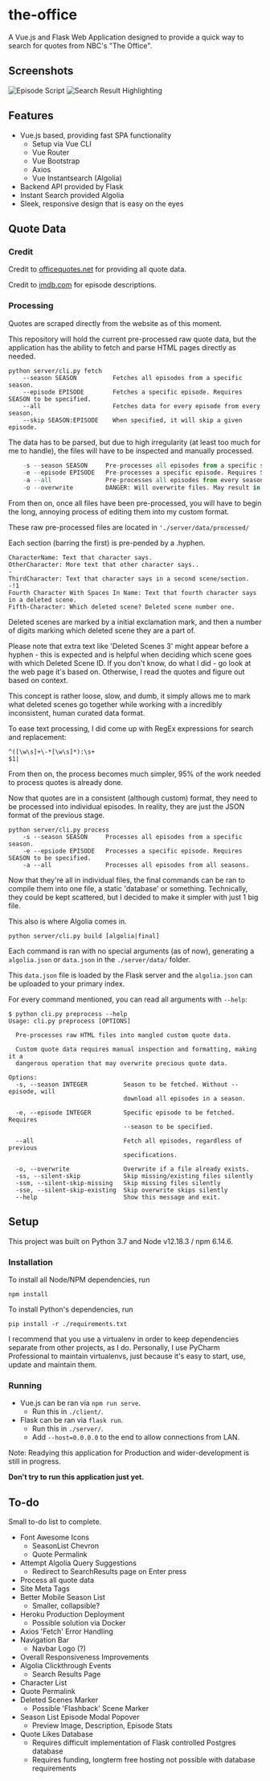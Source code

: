 # the-office

A Vue.js and Flask Web Application designed to provide a quick way to search for quotes from NBC's "The Office".

## Screenshots

![Episode Script](episode.png)
![Search Result Highlighting](search_results.png)

## Features

- Vue.js based, providing fast SPA functionality
    - Setup via Vue CLI
    - Vue Router
    - Vue Bootstrap
    - Axios
    - Vue Instantsearch (Algolia)
- Backend API provided by Flask
- Instant Search provided Algolia
- Sleek, responsive design that is easy on the eyes

## Quote Data

### Credit

Credit to [officequotes.net](https://www.officequotes.net/) for providing all quote data.

Credit to [imdb.com](https://www.imdb.com/title/tt0386676/) for episode descriptions.

### Processing

Quotes are scraped directly from the website as of this moment.

This repository will hold the current pre-processed raw quote data, but the application has the ability to fetch and parse
HTML pages directly as needed.

```
python server/cli.py fetch
    --season SEASON          Fetches all episodes from a specific season.
    --episode EPISODE        Fetches a specific episode. Requires SEASON to be specified.
    --all                    Fetches data for every episode from every season.
    --skip SEASON:EPISODE    When specified, it will skip a given episode.
```

The data has to be parsed, but due to high irregularity (at least too much for me to handle), the files will have to be
inspected and manually processed.

```python server/cli.py preprocess
    -s --season SEASON     Pre-processes all episodes from a specific season.
    -e --episode EPISODE   Pre-processes a specific episode. Requires SEASON to be specified.
    -a --all               Pre-processes all episodes from every season.
    -o --overwrite         DANGER: Will overwrite files. May result in manually processed files to be lost forever.
```

From then on, once all files have been pre-processed, you will have to begin the long, annoying process of editing them into my custom format.

These raw pre-processed files are located in `'./server/data/processed/`

Each section (barring the first) is pre-pended by a .hyphen.

```
CharacterName: Text that character says.
OtherCharacter: More text that other character says..
-
ThirdCharacter: Text that character says in a second scene/section.
-!1
Fourth Character With Spaces In Name: Text that fourth character says in a deleted scene.
Fifth-Character: Which deleted scene? Deleted scene number one.
```

Deleted scenes are marked by a initial exclamation mark, and then a number of digits marking which deleted scene they are a part of.

Please note that extra text like 'Deleted Scenes 3' might appear before a hyphen - this is expected and is helpful when deciding
which scene goes with which Deleted Scene ID. If you don't know, do what I did - go look at the web page it's based on.
Otherwise, I read the quotes and figure out based on context.

This concept is rather loose, slow, and dumb, it simply allows me to mark what deleted scenes go together while working
with a incredibly inconsistent, human curated data format.

To ease text processing, I did come up with RegEx expressions for search and replacement:

```
^([\w\s]+\-*[\w\s]*):\s+
$1|
```

From then on, the process becomes much simpler, 95% of the work needed to process quotes is already done.

Now that quotes are in a consistent (although custom) format, they need to be processed into individual episodes. In reality,
they are just the JSON format of the previous stage.

```
python server/cli.py process
    -s --season SEASON     Processes all episodes from a specific season.
    -e --epsiode EPISODE   Processes a specific episode. Requires SEASON to be specified.
    -a --all               Processes all episodes from all seasons.
```

Now that they're all in individual files, the final commands can be ran to compile them into one file, a static
'database' or something. Technically, they could be kept scattered, but I decided to make it simpler with just 1 big file.

This also is where Algolia comes in.

```
python server/cli.py build [algolia|final]
```

Each command is ran with no special arguments (as of now), generating a `algolia.json` or `data.json` in the `./server/data/` folder.

This `data.json` file is loaded by the Flask server and the `algolia.json` can be uploaded to your primary index.

For every command mentioned, you can read all arguments with `--help`:

```
$ python cli.py preprocess --help
Usage: cli.py preprocess [OPTIONS]

  Pre-processes raw HTML files into mangled custom quote data.

  Custom quote data requires manual inspection and formatting, making it a
  dangerous operation that may overwrite precious quote data.

Options:
  -s, --season INTEGER          Season to be fetched. Without --episode, will
                                download all episodes in a season.

  -e, --episode INTEGER         Specific episode to be fetched. Requires
                                --season to be specified.

  --all                         Fetch all episodes, regardless of previous
                                specifications.

  -o, --overwrite               Overwrite if a file already exists.
  -ss, --silent-skip            Skip missing/existing files silently
  -ssm, --silent-skip-missing   Skip missing files silently
  -sse, --silent-skip-existing  Skip overwrite skips silently
  --help                        Show this message and exit.
```

## Setup

This project was built on Python 3.7 and Node v12.18.3 / npm 6.14.6.

### Installation

To install all Node/NPM dependencies, run

```
npm install
```

To install Python's dependencies, run

```
pip install -r ./requirements.txt
```

I recommend that you use a virtualenv in order to keep dependencies separate from other projects, as I do.
Personally, I use PyCharm Professional to maintain virtualenvs, just because it's easy to start, use, update and maintain
them.

### Running

- Vue.js can be ran via `npm run serve`.
    - Run this in `./client/`.
- Flask can be ran via `flask run`.
    - Run this in `./server/`.
    - Add `--host=0.0.0.0` to the end to allow connections from LAN.
    
Note: Readying this application for Production and wider-development is still in progress.

**Don't try to run this application just yet.**

## To-do

Small to-do list to complete.

- Font Awesome Icons
    - SeasonList Chevron
    - Quote Permalink
- Attempt Algolia Query Suggestions
    - Redirect to SearchResults page on Enter press
- Process all quote data
- Site Meta Tags
- Better Mobile Season List
    - Smaller, collapsible?
- Heroku Production Deployment
    - Possible solution via Docker
- Axios 'Fetch' Error Handling
- Navigation Bar
    - Navbar Logo (?)
- Overall Responsiveness Improvements
- Algolia Clickthrough Events
    - Search Results Page
- Character List
- Quote Permalink
- Deleted Scenes Marker
    - Possible 'Flashback' Scene Marker
- Season List Episode Modal Popover
    - Preview Image, Description, Episode Stats
- Quote Likes Database
    - Requires difficult implementation of Flask controlled Postgres database
    - Requires funding, longterm free hosting not possible with database requirements
